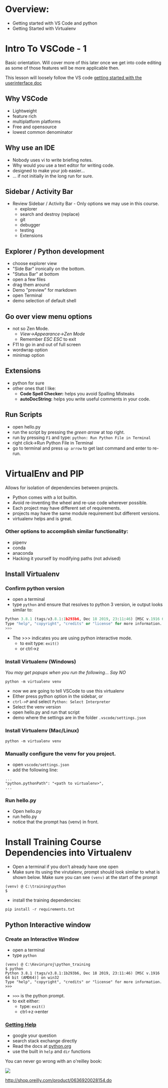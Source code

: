 # Overview:

* Getting started with VS Code and python
* Getting Started with Virtualenv

# Intro To VSCode - 1

Basic orientation.  Will cover more of this later once we get into 
code editing as some of those features will be more applicable then.

This lesson will loosely follow the VS code [getting started with the userinterface doc](https://code.visualstudio.com/docs/getstarted/userinterface)

## Why VSCode

* Lightweight
* feature rich
* multiplatform platforms
* Free and opensource
* lowest common denominator

## Why use an IDE

* Nobody uses vi to write briefing notes.
* Why would you use a text editor for writing code.
* designed to make your job easier...   
* ... if not initially in the long run for sure.

## Sidebar / Activity Bar

* Review Sidebar / Activity Bar - Only options we may use in this course.
    * explorer
    * search and destroy (replace)
    * git 
    * debugger
    * testing
    * Extensions

## Explorer / Python development

* choose explorer view
* "Side Bar" ironically on the bottom.
* "Status Bar" at bottom
* open a few files
* drag them around
* Demo "preview" for markdown
* open Terminal
* demo selection of default shell

## Go over view menu options

* not so Zen Mode.
    * _View->Appearance->Zen Mode_
    * Remember _ESC_ _ESC_ to exit
* F11 to go in and out of full screen 
* wordwrap option
* minimap option

## Extensions
* python for sure
* other ones that I like:
   * **Code Spell Checker:** helps you avoid Spalling Misteaks
   * **autoDocString:** helps you write useful comments in your code.

## Run Scripts
* open hello.py
* run the script by pressing the _green arrow_ at top right.
* run by pressing `F1` and type: `python: Run Python File in Terminal`
* right click->Run Python File in Terminal
* go to terminal and press `up arrow` to get last command and enter to re-run.

# VirtualEnv and PIP

Allows for isolation of dependencies between projects.

* Python comes with a lot builtin.  
* Avoid re-inventing the wheel and re-use code wherever possible.
* Each project may have different set of requirements.
* projects may have the same module requirement but different versions.
* virtualenv helps and is great.

### Other options to accomplish similar functionality:
* pipenv
* conda
* anaconda
* Hacking it yourself by modifying paths (not advised)

## Install Virtualenv

### Confirm python version

* open a terminal
* type `python` and ensure that resolves to python 3 version, ie output looks similar to: 

```python
Python 3.8.1 (tags/v3.8.1:1b293b6, Dec 18 2019, 23:11:46) [MSC v.1916 64 bit (AMD64)] on win32
Type "help", "copyright", "credits" or "license" for more information.
>>>
```

* The >>> indicates you are using python interactive mode.
    * to exit type: `exit()`
    * or ctrl->z

### Install Virtualenv (Windows)

_You may get popups when you run the following... Say NO_

```
python -m virtualenv venv
```

* now we are going to tell VSCode to use this virtualenv
* Either press python option in the sidebar, or
* `ctrl->P` and select `Python: Select Interpreter`
* Select the venv version
* open hello.py and run that script
* demo where the settings are in the folder `.vscode/settings.json`


### Install Virtualenv (Mac/Linux)

```
python -m virtualenv venv
```

### Manually configure the venv for you project.

* open `vscode/settings.json`
* add the following line:

```
...
"python.pythonPath": "<path to virtualenv>", 
...
```

### Run hello.py

* Open hello.py
* run hello.py
* notice that the prompt has (venv) in front.

# Install Training Course Dependencies into Virtualenv

* Open a terminal if you don't already have one open
* Make sure its using the virutalenv, prompt should look similar to what is shown below.  Make sure you can see `(venv)` at the start of the prompt

``` 
(venv) @ C:\training\python
$ 
```

* install the training dependencies:

```
pip install -r requirements.txt
```

## Python Interactive window

### Create an Interactive Window

* open a terminal
* type `python`

```
(venv) @ C:\Kevin\proj\python_training
$ python
Python 3.8.1 (tags/v3.8.1:1b293b6, Dec 18 2019, 23:11:46) [MSC v.1916 64 bit (AMD64)] on win32
Type "help", "copyright", "credits" or "license" for more information.
>>> 
```

* `>>>` is the python prompt.
* to exit either:
    *  type: `exit()`
    * ctrl->z->enter

### [Getting Help](https://developers.google.com/edu/python/introduction#online-help,-help-,-and-dir)

* google your question
* search stack exchange directly
* Read the docs at [python.org](https://docs.python.org/3/)
* use the built in `help` and `dir` functions

You can never go wrong with an o'reilley book:

<img src="https://covers.oreillystatic.com/images/0636920028154/cat.gif">

http://shop.oreilly.com/product/0636920028154.do


